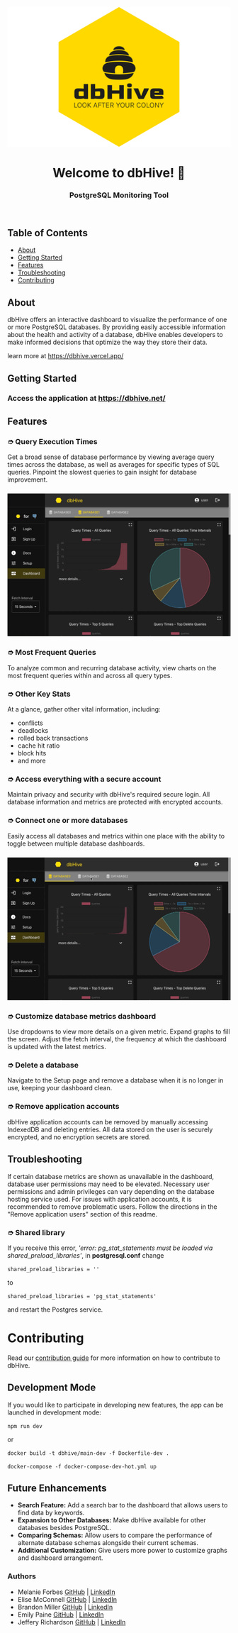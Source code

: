 <p align="center">
<img src="client/assets/dbhive-logo.png" width="600">
</p>

<h1 align="center">Welcome to dbHive! 🐝</h1>
<h3 align="center">PostgreSQL Monitoring Tool</h3>
<br>

## Table of Contents

- [About](#about)
- [Getting Started](#getting-started)
- [Features](#features)
- [Troubleshooting](#troubleshooting)
- [Contributing](#contributing)

## About

dbHive offers an interactive dashboard to visualize the performance of one or more PostgreSQL databases. By providing easily accessible information about the health and activity of a database, dbHive enables developers to make informed decisions that optimize the way they store their data.

learn more at https://dbhive.vercel.app/

## Getting Started

### Access the application at https://dbhive.net/

## Features

### ➮ Query Execution Times

Get a broad sense of database performance by viewing average query times across the database, as well as averages for specific types of SQL queries. Pinpoint the slowest queries to gain insight for database improvement.

###

![Dashboard showing database metrics](client/assets/db-metrics.gif)

### ➮ Most Frequent Queries

To analyze common and recurring database activity, view charts on the most frequent queries within and across all query types.

### ➮ Other Key Stats

At a glance, gather other vital information, including:

- conflicts
- deadlocks
- rolled back transactions
- cache hit ratio
- block hits
- and more

### ➮ Access everything with a secure account

Maintain privacy and security with dbHive's required secure login. All database information and metrics are protected with encrypted accounts.

### ➮ Connect one or more databases

Easily access all databases and metrics within one place with the ability to toggle between multiple database dashboards.

###

![Toggle between database dashboards](client/assets/toggle-dbs.gif)

### ➮ Customize database metrics dashboard

Use dropdowns to view more details on a given metric. Expand graphs to fill the screen. Adjust the fetch interval, the frequency at which the dashboard is updated with the latest metrics.

### ➮ Delete a database

Navigate to the Setup page and remove a database when it is no longer in use, keeping your dashboard clean.

### ➮ Remove application accounts

dbHive application accounts can be removed by manually accessing IndexedDB and deleting entries. All data stored on the user is securely encrypted, and no encryption secrets are stored.

## Troubleshooting

If certain database metrics are shown as unavailable in the dashboard, database user permissions may need to be elevated. Necessary user permissions and admin privileges can vary depending on the database hosting service used.
For issues with application accounts, it is recommended to remove problematic users. Follow the directions in the "Remove application users" section of this readme.

### ➮ Shared library

If you receive this error, <em>'error: pg_stat_statements must be loaded via shared_preload_libraries'</em>, in **postgresql.conf** change

```
shared_preload_libraries = ''
```

to

```
shared_preload_libraries = 'pg_stat_statements'
```

and restart the Postgres service.

# Contributing

Read our [contribution guide](https://github.com/oslabs-beta/dbhive/blob/main/CONTRIBUTING.md) for more information on how to contribute to dbHive.

## Development Mode

If you would like to participate in developing new features, the app can be launched in development mode:

```
npm run dev
```

or

```
docker build -t dbhive/main-dev -f Dockerfile-dev .
```

```
docker-compose -f docker-compose-dev-hot.yml up
```

## Future Enhancements

- **Search Feature:** Add a search bar to the dashboard that allows users to find data by keywords.
- **Expansion to Other Databases:** Make dbHive available for other databases besides PostgreSQL.
- **Comparing Schemas:** Allow users to compare the performance of alternate database schemas alongside their current schemas.
- **Additional Customization:** Give users more power to customize graphs and dashboard arrangement.

### Authors

- Melanie Forbes [GitHub](https://github.com/mforbz12) | [LinkedIn](https://www.linkedin.com/in/melanie-forbes-/)
- Elise McConnell [GitHub](https://github.com/enmcco) | [LinkedIn](https://www.linkedin.com/in/elisemcconnell/)
- Brandon Miller [GitHub](https://github.com/bmiller1881) | [LinkedIn](https://www.linkedin.com/in/brandon-j-miller/)
- Emily Paine [GitHub](https://github.com/erpaine) | [LinkedIn](https://www.linkedin.com/in/emily-paine1/)
- Jeffery Richardson [GitHub](https://github.com/jrichardson-rn) | [LinkedIn](https://www.linkedin.com/in/jeffery-richardson-ii-2ba819100/)
